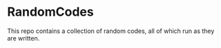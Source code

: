 # RandomCodes
This repo contains a collection of random codes, all of which run as they are written. 
